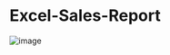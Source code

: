 # Excel-Sales-Report

![image](https://github.com/user-attachments/assets/a61cde1b-3793-427f-8848-7ee05956b1b2)
